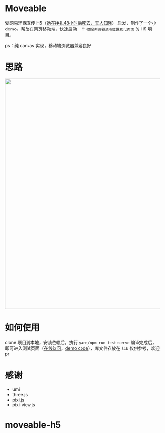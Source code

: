 # Moveable

受网易环保宣传 H5（[她在挣扎48小时后死去，无人知晓](https://c.m.163.com/nc/qa/activity/dada_protection/index.html?spssid=d5e997b4dba188b54fe6143b32fd12a2&spsw=25&spss=other)） 启发，制作了一个小 demo，帮助在网页移动端，快速启动一个 `根据浏览器滚动位置变化页面` 的 H5 项目。

ps：纯 canvas 实现，移动端浏览器兼容良好

# 思路

<div align=center>
<image src='./assets/intro.svg' width="750">
</div>

# 如何使用

clone 项目到本地，安装依赖后，执行 `yarn/npm run test:serve` 编译完成后，即可进入测试页面（[在线访问]()，[demo code]()），库文件存放在 `lib` 仅供参考，欢迎 pr

# 感谢

- umi
- three.js
- pixi.js
- pixi-view.js
# moveable-h5
